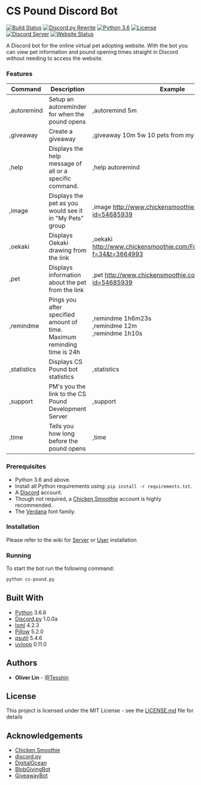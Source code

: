 # CS Pound Discord Bot

[![Build Status](https://travis-ci.com/Tesshin/CS-Pound.svg?branch=master)](https://travis-ci.com/Tesshin/CS-Pound)
[![Discord.py Rewrite](https://img.shields.io/badge/discord.py-rewrite-orange.svg)](https://github.com/Rapptz/discord.py)
[![Python 3.6](https://img.shields.io/badge/python-3.6-blue.svg)](https://www.python.org/)
[![License](https://img.shields.io/github/license/Tesshin/CS-Pound.svg)](https://github.com/Tesshin/CS-Pound/blob/master/LICENSE)
[![Discord Server](https://img.shields.io/discord/409642350600781824.svg)](https://invite.gg/cspound)
[![Website Status](https://img.shields.io/website-up-down-green-red/http/tailstar.us.svg?label=www.tailstar.us)](https://www.tailstar.us)

A Discord bot for the online virtual pet adopting website. With the bot you can view pet information and pound opening times straight in Discord without needing to access the website.

### Features

| Command       | Description                                                               | Example                                                                       |
|-------------  |-------------------------------------------------------------------------  |---------------------------------------------------------------------------    |
| ,autoremind   | Setup an autoreminder for when the pound opens                            | ,autoremind 5m                                                                |
| ,giveaway     | Create a giveaway                                                         | ,giveaway 10m 5w 10 pets from my non-existent group.                          |
| ,help         | Displays the help message of all or a specific command.                   | ,help autoremind                                                              |
| ,image        | Displays the pet as you would see it in "My Pets" group                   | ,image http://www.chickensmoothie.com/viewpet.php?id=54685939                 |
| ,oekaki       | Displays Oekaki drawing from the link                                     | ,oekaki http://www.chickensmoothie.com/Forum/viewtopic.php?f=34&t=3664993     |
| ,pet          | Displays information about the pet from the link                          | ,pet http://www.chickensmoothie.com/viewpet.php?id=54685939                   |
| ,remindme     | Pings you after specified amount of time. Maximum reminding time is 24h   | ,remindme 1h6m23s<br>,remindme 12m<br>,remindme 1h10s                         |
| ,statistics   | Displays CS Pound bot statistics                                          | ,statistics                                                                   |
| ,support      | PM's you the link to the CS Pound Development Server                      | ,support                                                                      |
| ,time         | Tells you how long before the pound opens                                 | ,time                                                                         |

### Prerequisites

* Python 3.6 and above.
* Install all Python requirements using: `pip install -r requirements.txt`.
* A [Discord](https://discordapp.com) account.
* Though not required, a [Chicken Smoothie](https://www.chickensmoothie.com) account is highly recommended.
* The [Verdana](https://docs.microsoft.com/en-us/typography/font-list/verdana) font family.

### Installation
Please refer to the wiki for [Server](https://github.com/Tesshin/CS-Pound/wiki/Server-Installation) or [User](https://github.com/Tesshin/CS-Pound/wiki/User-Installation) installation

### Running

To start the bot run the following command:
```bash
python cs-pound.py
```

## Built With

* [Python](https://www.python.org/downloads/release/python-366/) 3.6.6
* [Discord.py](https://pypi.org/project/discord.py/) 1.0.0a
* [lxml](https://pypi.org/project/lxml/) 4.2.3
* [Pillow](https://pypi.org/project/Pillow/) 5.2.0
* [psutil](https://pypi.org/project/psutil/) 5.4.6
* [uvloop](https://pypi.org/project/uvloop/) 0.11.0

## Authors

* **Oliver Lin** - [@Tesshin](https://github.com/Tesshin)

## License

This project is licensed under the MIT License - see the [LICENSE.md](LICENSE) file for details

## Acknowledgements

* [Chicken Smoothie](http://www.chickensmoothie.com)
* [discord.py](https://github.com/Rapptz/discord.py)
* [DigitalOcean](https://www.digitalocean.com)
* [BlobGivingBot](https://github.com/BlobEmoji/blobgivingbot)
* [GiveawayBot](https://github.com/jagrosh/GiveawayBot)
